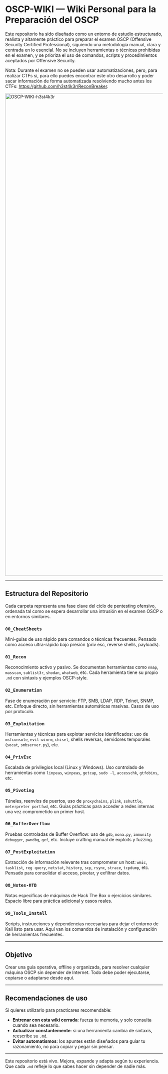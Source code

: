# OSCP-WIKI — Wiki Personal para la Preparación del OSCP

Este repositorio ha sido diseñado como un entorno de estudio estructurado, realista y altamente práctico para preparar el examen OSCP (Offensive Security Certified Professional), siguiendo una metodología manual, clara y centrada en lo esencial. No se incluyen herramientas o técnicas prohibidas en el examen, y se prioriza el uso de comandos, scripts y procedimientos aceptados por Offensive Security.

Nota: Durante el examen no se pueden usar automatizaciones, pero, para realizar CTFs si, para ello puedes encontrar este otro desarrollo y poder sacar información de forma automatizada resolviendo mucho antes los CTFs: https://github.com/h3st4k3r/ReconBreaker.

<img width="1024" height="1536" alt="OSCP-WIKI-h3st4k3r" src="https://github.com/user-attachments/assets/4459bf8c-4195-4afe-8dd9-741bcae7d4c2" />

---

## Estructura del Repositorio

Cada carpeta representa una fase clave del ciclo de pentesting ofensivo, ordenada tal como se espera desarrollar una intrusión en el examen OSCP o en entornos similares.

### `00_CheatSheets`
Mini-guías de uso rápido para comandos o técnicas frecuentes. Pensado como acceso ultra-rápido bajo presión (priv esc, reverse shells, payloads).

### `01_Recon`
Reconocimiento activo y pasivo. Se documentan herramientas como `nmap`, `masscan`, `sublist3r`, `shodan`, `whatweb`, etc. Cada herramienta tiene su propio `.md` con sintaxis y ejemplos OSCP-style.

### `02_Enumeration`
Fase de enumeración por servicio: FTP, SMB, LDAP, RDP, Telnet, SNMP, etc. Enfoque directo, sin herramientas automáticas masivas. Casos de uso por protocolo.

### `03_Exploitation`
Herramientas y técnicas para explotar servicios identificados: uso de `msfconsole`, `evil-winrm`, `chisel`, shells reversas, servidores temporales (`socat`, `smbserver.py`), etc.

### `04_PrivEsc`
Escalada de privilegios local (Linux y Windows). Uso controlado de herramientas como `linpeas`, `winpeas`, `getcap`, `sudo -l`, `accesschk`, `gtfobins`, etc.

### `05_Pivoting`
Túneles, reenvíos de puertos, uso de `proxychains`, `plink`, `sshuttle`, `meterpreter portfwd`, etc. Guías prácticas para acceder a redes internas una vez comprometido un primer host.

### `06_BufferOverflow`
Pruebas controladas de Buffer Overflow: uso de `gdb`, `mona.py`, `immunity debugger`, `pwndbg`, `gef`, etc. Incluye crafting manual de exploits y fuzzing.

### `07_PostExploitation`
Extracción de información relevante tras comprometer un host: `wmic`, `tasklist`, `reg query`, `netstat`, `history`, `scp`, `rsync`, `strace`, `tcpdump`, etc. Pensado para consolidar el acceso, pivotar, y exfiltrar datos.

### `08_Notes-HTB`
Notas específicas de máquinas de Hack The Box o ejercicios similares. Espacio libre para práctica adicional y casos reales.

### `99_Tools_Install`
Scripts, instrucciones y dependencias necesarias para dejar el entorno de Kali listo para usar. Aquí van los comandos de instalación y configuración de herramientas frecuentes.

---

## Objetivo

Crear una guía operativa, offline y organizada, para resolver cualquier máquina OSCP sin depender de Internet. Todo debe poder ejecutarse, copiarse o adaptarse desde aquí. 

---

## Recomendaciones de uso

Si quieres utilizarlo para practicares recomendable:

- **Entrenar con esta wiki cerrada**: fuerza tu memoria, y solo consulta cuando sea necesario.
- **Actualizar constantemente**: si una herramienta cambia de sintaxis, reescribe su `.md`.
- **Evitar automatismos**: los apuntes están diseñados para guiar tu razonamiento, no para copiar y pegar sin pensar.

---

Este repositorio está vivo. Mejora, expande y adapta según tu experiencia. Que cada `.md` refleje lo que sabes hacer sin depender de nadie más.


